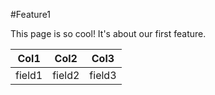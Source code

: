 #Feature1

This page is so cool! It's about our first feature.

|Col1 | Col2 | Col3
|-|-|-|
|field1|field2|field3|
